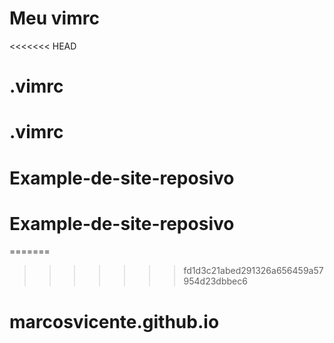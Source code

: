 # Meu vimrc
<<<<<<< HEAD
# .vimrc
# .vimrc
# Example-de-site-reposivo
# Example-de-site-reposivo
=======

>>>>>>> fd1d3c21abed291326a656459a57954d23dbbec6
# marcosvicente.github.io

